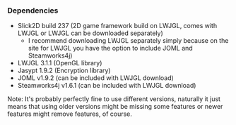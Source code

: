 ### Dependencies
- Slick2D build 237 (2D game framework build on LWJGL, comes with LWJGL or LWJGL can be downloaded separately)
	- I recommend downloading LWJGL separately simply because on the site for LWJGL you have the option to include JOML and Steamworks4j)
- LWJGL 3.1.1 (OpenGL library)
- Jasypt 1.9.2 (Encryption library)
- JOML v1.9.2 (can be included with LWJGL download)
- Steamworks4j v1.6.1 (can be included with LWJGL download)

Note: It's probably perfectly fine to use different versions, naturally it just means that using older versions might be missing some features or newer features might remove features, of course.
